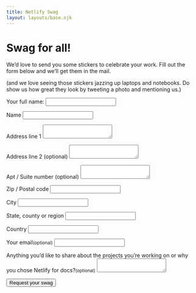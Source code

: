 ```yaml
---
title: Netlify Swag
layout: layouts/base.njk
---
```


# Swag for all!

We’d love to send you some stickers to celebrate your work. Fill out the form below and we’ll get them in the mail.

(and we love seeing those stickers jazzing up laptops and notebooks. Do show us how great they look by tweeting a photo and mentioning us.)

<form name="swag-for-all" netlify-honeypot="full-name" action="/thanks" netlify>
  <p class="honey">
    <label>Your full name: <input name="full-name"></label>
    <input type="hidden" name="tab" id="tab" value="2">
  </p>
  <p>
    <label for="name">Name</label>
    <input type="text" name="name" id="name">
  </p>
  <p>
    <label for="addressline1">Address line 1</label>
    <textarea name="addressline1" id="addressline1"></textarea>
  </p>
  <p>
    <label for="addressline2">Address line 2 (optional)</label>
    <textarea name="addressline2" id="addressline2"></textarea>
  </p>
  <p>
    <label for="aptnumber">Apt / Suite number (optional)</label>
    <textarea name="aptnumber" id="aptnumber"></textarea>
  </p>
  <p>
    <label for="zip">Zip / Postal code</label>
    <input type="text" name="zip" id="zip">
  </p>
  <p>
    <label for="city">City</label>
    <input type="text" name="city" id="city">
  </p>
  <p>
    <label for="state">State, county or region</label>
    <input type="text" name="state" id="state">
  </p>
  <p>
    <label for="country">Country</label>
    <input type="text" name="country" id="country">
  </p>
  <p>
    <label for="email">Your email<small>(optional)</small></label>
    <input type="email" name="email" id="email">
  </p>
  <p>
    <label for="comments">Anything you’d like to share about the projects you’re working on or why you chose Netlify for docs?<small>(optional)</small></label>
    <textarea name="comments" id="comments"></textarea>
  </p>
  <p>
    <button type="submit" class="button">Request your swag</button>
  </p>
</form>

